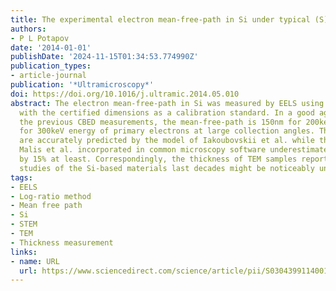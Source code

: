 ```yaml
---
title: The experimental electron mean-free-path in Si under typical (S)TEM conditions
authors:
- P L Potapov
date: '2014-01-01'
publishDate: '2024-11-15T01:34:53.774990Z'
publication_types:
- article-journal
publication: '*Ultramicroscopy*'
doi: https://doi.org/10.1016/j.ultramic.2014.05.010
abstract: The electron mean-free-path in Si was measured by EELS using the test structure
  with the certified dimensions as a calibration standard. In a good agreement with
  the previous CBED measurements, the mean-free-path is 150nm for 200keV and 179nm
  for 300keV energy of primary electrons at large collection angles. These values
  are accurately predicted by the model of Iakoubovskii et al. while the model of
  Malis et al. incorporated in common microscopy software underestimates the mean-free-path
  by 15% at least. Correspondingly, the thickness of TEM samples reported in many
  studies of the Si-based materials last decades might be noticeably underestimated.
tags:
- EELS
- Log-ratio method
- Mean free path
- Si
- STEM
- TEM
- Thickness measurement
links:
- name: URL
  url: https://www.sciencedirect.com/science/article/pii/S0304399114001107
---
```

